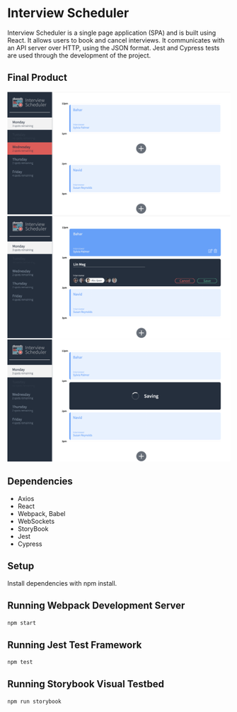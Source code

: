 # Interview Scheduler

Interview Scheduler is a single page application (SPA) and is built using React. It allows users to book and cancel interviews. It communicates with an API server over HTTP, using the JSON format. Jest and Cypress tests are used through the development of the project.

## Final Product

!["Booked Appointments"](https://github.com/Baharghadimii/scheduler/blob/master/doc/Booked-Interviews.png?raw=true)
!["Appointment Form"](https://github.com/Baharghadimii/scheduler/blob/master/doc/Booking-Form.png?raw=true)
!["Saving Process"](https://github.com/Baharghadimii/scheduler/blob/master/doc/Saving-Process.png?raw=true)

## Dependencies

- Axios
- React
- Webpack, Babel
- WebSockets
- StoryBook
- Jest
- Cypress

## Setup

Install dependencies with npm install.

## Running Webpack Development Server

```sh
npm start
```

## Running Jest Test Framework

```sh
npm test
```

## Running Storybook Visual Testbed

```sh
npm run storybook
```

